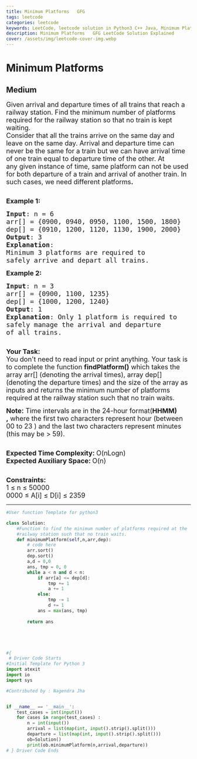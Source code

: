 ```yaml
---
title: Minimum Platforms   GFG
tags: leetcode
categories: leetcode
keywords: LeetCode, leetcode solution in Python3 C++ Java, Minimum Platforms - GFG solution
description: Minimum Platforms   GFG LeetCode Solution Explained
cover: /assets/img/leetcode-cover-img.webp
---
```





# Minimum Platforms
## Medium
<div class="problems_problem_content__Xm_eO"><p><span style="font-size:18px">Given arrival and departure times of all trains that reach a railway station. Find the minimum number of platforms required for the railway station so that no train is kept waiting.<br>
Consider that all the trains arrive on the same day and leave on the same day. Arrival and departure time can never&nbsp;be the same for a train&nbsp;but we can have arrival time of one train equal to departure time of the other.&nbsp;At any&nbsp;given instance of time, same platform can not be used for both departure of a train and arrival of another train.&nbsp;In such cases,&nbsp;we need different platforms<strong>.</strong></span></p>

<p><br>
<span style="font-size:18px"><strong>Example 1:</strong></span></p>

<pre><span style="font-size:18px"><strong>Input</strong>: n = 6&nbsp;
arr[] = {0900, 0940, 0950, 1100, 1500, 1800}
dep[] = {0910, 1200, 1120, 1130, 1900, 2000}
<strong>Output</strong>: 3
<strong>Explanation</strong>: 
Minimum 3 platforms are required to 
safely arrive and depart all trains.</span></pre>

<p><span style="font-size:18px"><strong>Example 2:</strong></span></p>

<pre><span style="font-size:18px"><strong>Input</strong>: n = 3
arr[] = {0900, 1100, 1235}
dep[] = {1000, 1200, 1240}
<strong>Output</strong>: 1
<strong>Explanation</strong>: Only&nbsp;1 platform is required to 
safely manage the arrival and departure 
of all trains.&nbsp;</span>
</pre>

<p><br>
<span style="font-size:18px"><strong>Your Task:</strong><br>
You don't need to read input or print anything. Your task is to complete the function&nbsp;<strong>findPlatform()</strong>&nbsp;which takes the array arr[] (denoting the arrival times), array dep[] (denoting the departure times)&nbsp;and the size of the array as inputs and returns the minimum number of platforms required at the railway station such that no train waits.</span></p>

<p><span style="font-size:18px"><strong>Note:</strong> Time intervals are in the 24-hour format(<strong>HHMM) ,</strong>&nbsp;where the first two characters represent hour (between 00 to 23 ) and the last two characters represent minutes (this may be &gt; 59).</span></p>

<p><br>
<span style="font-size:18px"><strong>Expected Time Complexity:&nbsp;</strong>O(nLogn)<br>
<strong>Expected Auxiliary Space:&nbsp;</strong>O(n)</span></p>

<p><br>
<span style="font-size:18px"><strong>Constraints:</strong><br>
1 ≤ n ≤ 50000<br>
0000 ≤ A[i] ≤ D[i] ≤ 2359</span></p>
</div>

---




```python
#User function Template for python3

class Solution:    
    #Function to find the minimum number of platforms required at the
    #railway station such that no train waits.
    def minimumPlatform(self,n,arr,dep):
        # code here
        arr.sort()
        dep.sort()
        a,d = 0,0 
        ans, tmp = 0, 0
        while a < n and d < n:
            if arr[a] <= dep[d]:
                tmp += 1
                a += 1
            else:
                tmp -= 1
                d += 1
            ans = max(ans, tmp)
        
        return ans        





#{ 
 # Driver Code Starts
#Initial Template for Python 3
import atexit
import io
import sys

#Contributed by : Nagendra Jha


if __name__ == '__main__':
    test_cases = int(input())
    for cases in range(test_cases) :
        n = int(input())
        arrival = list(map(int, input().strip().split()))
        departure = list(map(int, input().strip().split()))
        ob=Solution()
        print(ob.minimumPlatform(n,arrival,departure))
# } Driver Code Ends
```
